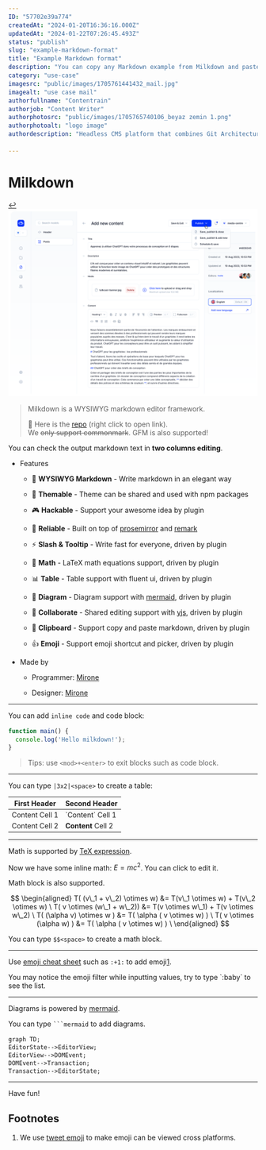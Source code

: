 ```yaml
---
ID: "57702e39a774"
createdAt: "2024-01-20T16:36:16.000Z"
updatedAt: "2024-01-22T07:26:45.493Z"
status: "publish"
slug: "example-markdown-format"
title: "Example Markdown format"
description: "You can copy any Markdown example from Milkdown and paste it into the Contentrain MD editor."
category: "use-case"
imagesrc: "public/images/1705761441432_mail.jpg"
imagealt: "use case mail"
authorfullname: "Contentrain"
authorjob: "Content Writer"
authorphotosrc: "public/images/1705765740106_beyaz zemin 1.png"
authorphotoalt: "logo image"
authordescription: "Headless CMS platform that combines Git Architecture and Serverless Platforms to optimize content management on various digital products for developers and content creators."

---
```

# Milkdown
 [↩](#user-content-fnref-1)![](public/images/1705908233011_Content.svg)
> Milkdown is a WYSIWYG markdown editor framework.
>
> 🍼 Here is the [repo](https://github.com/Milkdown/milkdown) (right click to open link).\
> We ~~only support commonmark~~. GFM is also supported!

You can check the output markdown text in **two columns editing**.

* Features

  * 📝 **WYSIWYG Markdown** - Write markdown in an elegant way

  * 🎨 **Themable** - Theme can be shared and used with npm packages

  * 🎮 **Hackable** - Support your awesome idea by plugin

  * 🦾 **Reliable** - Built on top of [prosemirror](https://prosemirror.net/) and [remark](https://github.com/remarkjs/remark)

  * ⚡ **Slash & Tooltip** - Write fast for everyone, driven by plugin

  * 🧮 **Math** - LaTeX math equations support, driven by plugin

  * 📊 **Table** - Table support with fluent ui, driven by plugin

  * 📰 **Diagram** - Diagram support with [mermaid](https://mermaid-js.github.io/mermaid/#/), driven by plugin

  * 🍻 **Collaborate** - Shared editing support with [yjs](https://docs.yjs.dev/), driven by plugin

  * 💾 **Clipboard** - Support copy and paste markdown, driven by plugin

  * 👍 **Emoji** - Support emoji shortcut and picker, driven by plugin

* Made by

  * Programmer: [Mirone](https://github.com/Milkdown)

  * Designer: [Mirone](https://github.com/Milkdown)

***

You can add `inline code` and code block:

```javascript
function main() {
  console.log('Hello milkdown!');
}
```

> Tips: use `<mod>+<enter>` to exit blocks such as code block.

***

You can type `|3x2|<space>` to create a table:

| First Header   | Second Header      |
| -------------- | ------------------ |
| Content Cell 1 | \`Content\` Cell 1 |
| Content Cell 2 | **Content** Cell 2 |

***

Math is supported by [TeX expression](https://en.wikipedia.org/wiki/TeX).

Now we have some inline math: $E = mc^2$. You can click to edit it.

Math block is also supported.

$$ \begin{aligned} T( (v\_1 + v\_2) \otimes w) &= T(v\_1 \otimes w) + T(v\_2 \otimes w) \ T( v \otimes (w\_1 + w\_2)) &= T(v \otimes w\_1) + T(v \otimes w\_2) \ T( (\alpha v) \otimes w ) &= T( \alpha ( v \otimes w) ) \ T( v \otimes (\alpha w) ) &= T( \alpha ( v \otimes w) ) \ \end{aligned} $$

You can type `$$<space>` to create a math block.

***

Use [emoji cheat sheet](https://www.webfx.com/tools/emoji-cheat-sheet/) such as `:+1:` to add emoji[1](#user-content-fn-1).

You may notice the emoji filter while inputting values, try to type \`:baby\` to see the list.

***

Diagrams is powered by [mermaid](https://mermaid-js.github.io/mermaid/#/).

You can type ` ```mermaid ` to add diagrams.

```mermaid
graph TD;
EditorState-->EditorView;
EditorView-->DOMEvent;
DOMEvent-->Transaction;
Transaction-->EditorState;
```

***

Have fun!

## Footnotes

1. We use [tweet emoji](https://twemoji.twitter.com) to make emoji can be viewed cross platforms.
